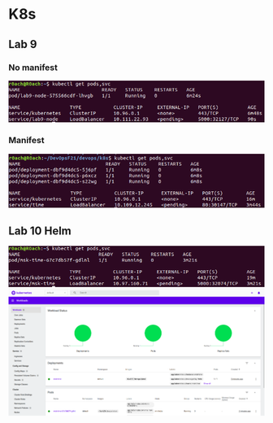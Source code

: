 # K8s

## Lab 9

### No manifest

![pods,svc](screenshots/nomanifest.png)

### Manifest

![pods,svc](screenshots/manifest.png)

## Lab 10 Helm

![pods,svc](screenshots/helm.png)
![dashboard](screenshots/dashboard.png)
